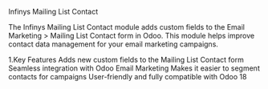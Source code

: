 Infinys Mailing List Contact


The Infinys Mailing List Contact module adds custom fields to the Email Marketing > Mailing List Contact form in Odoo. This module helps improve contact data management for your email marketing campaigns.

1.Key Features
  Adds new custom fields to the Mailing List Contact form
  Seamless integration with Odoo Email Marketing
  Makes it easier to segment contacts for campaigns
  User-friendly and fully compatible with Odoo 18
